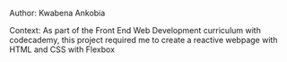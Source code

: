 Author: Kwabena Ankobia

Context:
As part of the Front End Web Development curriculum with codecademy, this project required me to create a reactive webpage with HTML and CSS with Flexbox